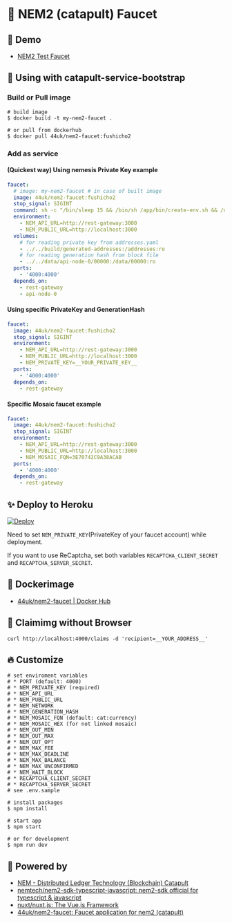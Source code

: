 # :potable_water: NEM2 (catapult) Faucet

## :heartbeat: Demo

- [NEM2 Test Faucet](http://test-nem2-faucet.44uk.net/)

## :handshake: Using with catapult-service-bootstrap

### Build or Pull image

```console
# build image
$ docker build -t my-nem2-faucet .

# or pull from dockerhub
$ docker pull 44uk/nem2-faucet:fushicho2
```

### Add as service

#### (Quickest way) Using nemesis Private Key example

```yaml:docker-compose.yml
faucet:
  # image: my-nem2-faucet # in case of built image
  image: 44uk/nem2-faucet:fushicho2
  stop_signal: SIGINT
  command: sh -c "/bin/sleep 15 && /bin/sh /app/bin/create-env.sh && /usr/local/bin/npm start"
  environment:
    - NEM_API_URL=http://rest-gateway:3000
    - NEM_PUBLIC_URL=http://localhost:3000
  volumes:
    # for reading private key from addresses.yaml
    - ../../build/generated-addresses:/addresses:ro
    # for reading generation hash from block file
    - ../../data/api-node-0/00000:/data/00000:ro
  ports:
    - '4000:4000'
  depends_on:
    - rest-gateway
    - api-node-0
```

#### Using specific PrivateKey and GenerationHash

```yaml:docker-compose.yml
faucet:
  image: 44uk/nem2-faucet:fushicho2
  stop_signal: SIGINT
  environment:
    - NEM_API_URL=http://rest-gateway:3000
    - NEM_PUBLIC_URL=http://localhost:3000
    - NEM_PRIVATE_KEY=__YOUR_PRIVATE_KEY__
  ports:
    - '4000:4000'
  depends_on:
    - rest-gateway
```

#### Specific Mosaic faucet example

```yaml:docker-compose.yml
faucet:
  image: 44uk/nem2-faucet:fushicho2
  stop_signal: SIGINT
  environment:
    - NEM_API_URL=http://rest-gateway:3000
    - NEM_PUBLIC_URL=http://localhost:3000
    - NEM_MOSAIC_FQN=3E70742C9A38ACAB
  ports:
    - '4000:4000'
  depends_on:
    - rest-gateway
```

## :sparkles: Deploy to Heroku

[![Deploy](https://www.herokucdn.com/deploy/button.svg)](https://heroku.com/deploy)

Need to set `NEM_PRIVATE_KEY`(PrivateKey of your faucet account) while deployment.

If you want to use ReCaptcha, set both variables `RECAPTCHA_CLIENT_SECRET` and `RECAPTCHA_SERVER_SECRET`.

## :whale: Dockerimage

- [44uk\/nem2-faucet | Docker Hub](https://hub.docker.com/r/44uk/nem2-faucet)

## :shell: Claimimg without Browser

```shell
curl http://localhost:4000/claims -d 'recipient=__YOUR_ADDRESS__'
```

## :fire: Customize

```shell
# set enviroment variables
# * PORT (default: 4000)
# * NEM_PRIVATE_KEY (required)
# * NEM_API_URL
# * NEM_PUBLIC_URL
# * NEM_NETWORK
# * NEM_GENERATION_HASH
# * NEM_MOSAIC_FQN (default: cat:currency)
# * NEM_MOSAIC_HEX (for not linked mosaic)
# * NEM_OUT_MIN
# * NEM_OUT_MAX
# * NEM_OUT_OPT
# * NEM_MAX_FEE
# * NEM_MAX_DEADLINE
# * NEM_MAX_BALANCE
# * NEM_MAX_UNCONFIRMED
# * NEM_WAIT_BLOCK
# * RECAPTCHA_CLIENT_SECRET
# * RECAPTCHA_SERVER_SECRET
# see .env.sample

# install packages
$ npm install

# start app
$ npm start

# or for development
$ npm run dev
```

## :muscle: Powered by

- [NEM - Distributed Ledger Technology (Blockchain) Catapult](https://www.nem.io/catapult/)
- [nemtech/nem2\-sdk\-typescript\-javascript: nem2\-sdk official for typescript & javascript](https://github.com/nemtech/nem2-sdk-typescript-javascript)
- [nuxt/nuxt\.js: The Vue\.js Framework](https://github.com/nuxt/nuxt.js)
- [44uk/nem2\-faucet: Faucet application for nem2 \(catapult\)](https://github.com/44uk/nem2-faucet)
